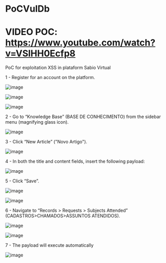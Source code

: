 # PoCVulDb
# VIDEO POC: https://www.youtube.com/watch?v=VSlHH0Ecfp8

PoC for exploitation XSS in plataform Sabio Virtual

1 - Register for an account on the platform.

![image](https://github.com/user-attachments/assets/bebeb485-ffe2-41a6-9571-843440fbf1bb)

![image](https://github.com/user-attachments/assets/dbad2a18-5c9b-41e9-a6fd-f0398c3ce592)

![image](https://github.com/user-attachments/assets/6156359d-6131-4562-82cc-40816954db06)


2 - Go to “Knowledge Base” (BASE DE CONHECIMENTO) from the sidebar menu (magnifying glass icon).

![image](https://github.com/user-attachments/assets/c0940b68-8f25-4ed8-94d2-35aaeb82d219)

3 - Click “New Article” ("Novo Artigo").

![image](https://github.com/user-attachments/assets/f15ccfe2-9386-4e36-87ed-34b7adf411aa)

4 - In both the title and content fields, insert the following payload:

<script>alert('Stored XSS POC VulDB')</script>

![image](https://github.com/user-attachments/assets/622c1767-05a0-439e-ad44-a1e0546e992e)

5 - Click “Save”.

![image](https://github.com/user-attachments/assets/0bdb1290-2210-4664-ba3d-d0349066237f)

![image](https://github.com/user-attachments/assets/30d53aa9-2f15-49b7-ba92-f66f9684b359)

6 - Navigate to “Records > Requests > Subjects Attended” (CADASTROS>CHAMADOS>ASSUNTOS ATENDIDOS).

![image](https://github.com/user-attachments/assets/9b062955-015f-4132-ae39-9a238a60d260)

![image](https://github.com/user-attachments/assets/eb53bc9c-32e8-4b1b-bf4a-c7f7b0051d19)

7 - The payload will execute automatically

![image](https://github.com/user-attachments/assets/886057a8-45b8-4be3-a944-48af4f00b88c)

